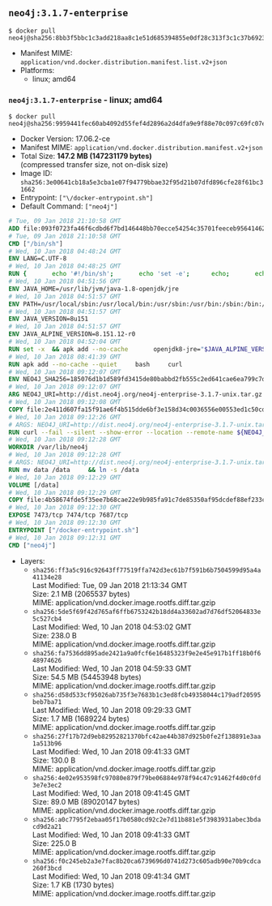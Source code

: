 ## `neo4j:3.1.7-enterprise`

```console
$ docker pull neo4j@sha256:8bb3f5bbc1c3add218aa8c1e51d685394855e0df28c313f3c1c37b6923168255
```

-	Manifest MIME: `application/vnd.docker.distribution.manifest.list.v2+json`
-	Platforms:
	-	linux; amd64

### `neo4j:3.1.7-enterprise` - linux; amd64

```console
$ docker pull neo4j@sha256:9959441fec60ab4092d55fef4d2896a2d4dfa9e9f88e70c097c69fc07e266e9a
```

-	Docker Version: 17.06.2-ce
-	Manifest MIME: `application/vnd.docker.distribution.manifest.v2+json`
-	Total Size: **147.2 MB (147231179 bytes)**  
	(compressed transfer size, not on-disk size)
-	Image ID: `sha256:3e00641cb18a5e3cba1e07f94779bbae32f95d21b07dfd896cfe28f61bc31662`
-	Entrypoint: `["\/docker-entrypoint.sh"]`
-	Default Command: `["neo4j"]`

```dockerfile
# Tue, 09 Jan 2018 21:10:58 GMT
ADD file:093f0723fa46f6cdbd6f7bd146448bb70ecce54254c35701feeceb956414622f in / 
# Tue, 09 Jan 2018 21:10:58 GMT
CMD ["/bin/sh"]
# Wed, 10 Jan 2018 04:48:24 GMT
ENV LANG=C.UTF-8
# Wed, 10 Jan 2018 04:48:25 GMT
RUN { 		echo '#!/bin/sh'; 		echo 'set -e'; 		echo; 		echo 'dirname "$(dirname "$(readlink -f "$(which javac || which java)")")"'; 	} > /usr/local/bin/docker-java-home 	&& chmod +x /usr/local/bin/docker-java-home
# Wed, 10 Jan 2018 04:51:56 GMT
ENV JAVA_HOME=/usr/lib/jvm/java-1.8-openjdk/jre
# Wed, 10 Jan 2018 04:51:57 GMT
ENV PATH=/usr/local/sbin:/usr/local/bin:/usr/sbin:/usr/bin:/sbin:/bin:/usr/lib/jvm/java-1.8-openjdk/jre/bin:/usr/lib/jvm/java-1.8-openjdk/bin
# Wed, 10 Jan 2018 04:51:57 GMT
ENV JAVA_VERSION=8u151
# Wed, 10 Jan 2018 04:51:57 GMT
ENV JAVA_ALPINE_VERSION=8.151.12-r0
# Wed, 10 Jan 2018 04:52:04 GMT
RUN set -x 	&& apk add --no-cache 		openjdk8-jre="$JAVA_ALPINE_VERSION" 	&& [ "$JAVA_HOME" = "$(docker-java-home)" ]
# Wed, 10 Jan 2018 08:41:39 GMT
RUN apk add --no-cache --quiet     bash     curl
# Wed, 10 Jan 2018 09:12:07 GMT
ENV NEO4J_SHA256=185076d1b1d589fd3415de80babbd2fb555c2ed641cae6ea799c7d393d099884 NEO4J_TARBALL=neo4j-enterprise-3.1.7-unix.tar.gz
# Wed, 10 Jan 2018 09:12:07 GMT
ARG NEO4J_URI=http://dist.neo4j.org/neo4j-enterprise-3.1.7-unix.tar.gz
# Wed, 10 Jan 2018 09:12:08 GMT
COPY file:2e411d607fa15f91ae6f4b515dde6bf3e158d34c0036556e00553ed1c50cd63d in /tmp/ 
# Wed, 10 Jan 2018 09:12:26 GMT
# ARGS: NEO4J_URI=http://dist.neo4j.org/neo4j-enterprise-3.1.7-unix.tar.gz
RUN curl --fail --silent --show-error --location --remote-name ${NEO4J_URI}     && echo "${NEO4J_SHA256}  ${NEO4J_TARBALL}" | sha256sum -csw -     && tar --extract --file ${NEO4J_TARBALL} --directory /var/lib     && mv /var/lib/neo4j-* /var/lib/neo4j     && rm ${NEO4J_TARBALL}
# Wed, 10 Jan 2018 09:12:28 GMT
WORKDIR /var/lib/neo4j
# Wed, 10 Jan 2018 09:12:28 GMT
# ARGS: NEO4J_URI=http://dist.neo4j.org/neo4j-enterprise-3.1.7-unix.tar.gz
RUN mv data /data     && ln -s /data
# Wed, 10 Jan 2018 09:12:29 GMT
VOLUME [/data]
# Wed, 10 Jan 2018 09:12:29 GMT
COPY file:4b58674fde5f35ee7b68cae22e9b985fa91c7de85350af95dcdef88ef233c3d6 in /docker-entrypoint.sh 
# Wed, 10 Jan 2018 09:12:30 GMT
EXPOSE 7473/tcp 7474/tcp 7687/tcp
# Wed, 10 Jan 2018 09:12:30 GMT
ENTRYPOINT ["/docker-entrypoint.sh"]
# Wed, 10 Jan 2018 09:12:31 GMT
CMD ["neo4j"]
```

-	Layers:
	-	`sha256:ff3a5c916c92643ff77519ffa742d3ec61b7f591b6b7504599d95a4a41134e28`  
		Last Modified: Tue, 09 Jan 2018 21:13:34 GMT  
		Size: 2.1 MB (2065537 bytes)  
		MIME: application/vnd.docker.image.rootfs.diff.tar.gzip
	-	`sha256:5de5f69f42d765af6ffb6753242b18dd4a33602ad7d76df52064833e5c527cb4`  
		Last Modified: Wed, 10 Jan 2018 04:53:02 GMT  
		Size: 238.0 B  
		MIME: application/vnd.docker.image.rootfs.diff.tar.gzip
	-	`sha256:fa7536dd895ade2421a9a0fcf6e16485323f9e2e45e917b1ff18b0f648974626`  
		Last Modified: Wed, 10 Jan 2018 04:59:33 GMT  
		Size: 54.5 MB (54453948 bytes)  
		MIME: application/vnd.docker.image.rootfs.diff.tar.gzip
	-	`sha256:d58d533cf95026ab735f3e7683b1c3ed8fcb49358044c179adf20595beb7ba71`  
		Last Modified: Wed, 10 Jan 2018 09:29:33 GMT  
		Size: 1.7 MB (1689224 bytes)  
		MIME: application/vnd.docker.image.rootfs.diff.tar.gzip
	-	`sha256:27f17b72d9eb82952821370bfc42ae44b387d925b0fe2f138891e3aa1a513b96`  
		Last Modified: Wed, 10 Jan 2018 09:41:33 GMT  
		Size: 130.0 B  
		MIME: application/vnd.docker.image.rootfs.diff.tar.gzip
	-	`sha256:4e02e953598fc97080e879f79be06884e978f94c47c91462f4d0c0fd3e7e3ec2`  
		Last Modified: Wed, 10 Jan 2018 09:41:45 GMT  
		Size: 89.0 MB (89020147 bytes)  
		MIME: application/vnd.docker.image.rootfs.diff.tar.gzip
	-	`sha256:a0c7795f2ebaa05f17b0580cd92c2e7d11b881e5f3983931abec3bdacd9d2a21`  
		Last Modified: Wed, 10 Jan 2018 09:41:33 GMT  
		Size: 225.0 B  
		MIME: application/vnd.docker.image.rootfs.diff.tar.gzip
	-	`sha256:f0c245eb2a3e7fac8b20ca6739696d0741d273c605adb90e70b9cdca260f3bcd`  
		Last Modified: Wed, 10 Jan 2018 09:41:34 GMT  
		Size: 1.7 KB (1730 bytes)  
		MIME: application/vnd.docker.image.rootfs.diff.tar.gzip
